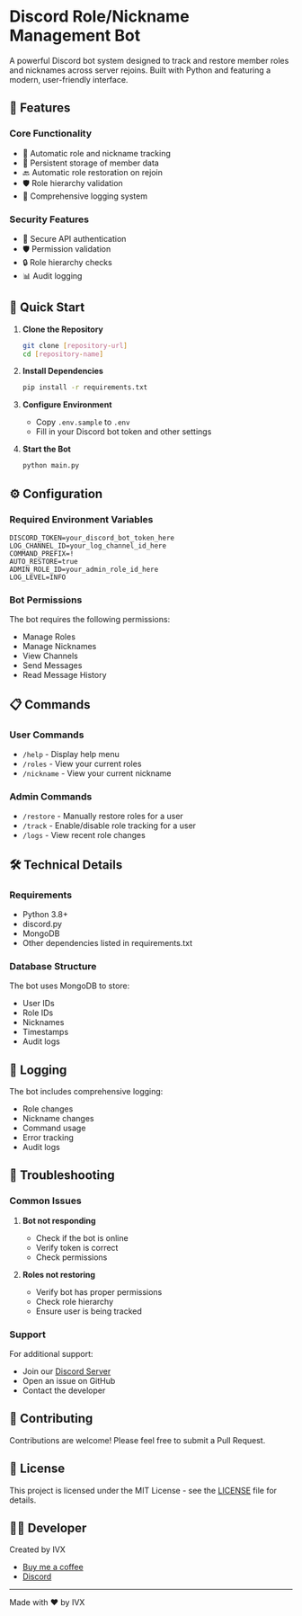 # Discord Role/Nickname Management Bot

A powerful Discord bot system designed to track and restore member roles and nicknames across server rejoins. Built with Python and featuring a modern, user-friendly interface.

## 🌟 Features

### Core Functionality
- 🔄 Automatic role and nickname tracking
- 💾 Persistent storage of member data
- 🔙 Automatic role restoration on rejoin
- 🛡️ Role hierarchy validation
- 📝 Comprehensive logging system

### Security Features
- 🔐 Secure API authentication
- 🛡️ Permission validation
- 🔒 Role hierarchy checks
- 📊 Audit logging

## 🚀 Quick Start

1. **Clone the Repository**
   ```bash
   git clone [repository-url]
   cd [repository-name]
   ```

2. **Install Dependencies**
   ```bash
   pip install -r requirements.txt
   ```

3. **Configure Environment**
   - Copy `.env.sample` to `.env`
   - Fill in your Discord bot token and other settings

4. **Start the Bot**
   ```bash
   python main.py
   ```

## ⚙️ Configuration

### Required Environment Variables
```env
DISCORD_TOKEN=your_discord_bot_token_here
LOG_CHANNEL_ID=your_log_channel_id_here
COMMAND_PREFIX=!
AUTO_RESTORE=true
ADMIN_ROLE_ID=your_admin_role_id_here
LOG_LEVEL=INFO
```

### Bot Permissions
The bot requires the following permissions:
- Manage Roles
- Manage Nicknames
- View Channels
- Send Messages
- Read Message History

## 📋 Commands

### User Commands
- `/help` - Display help menu
- `/roles` - View your current roles
- `/nickname` - View your current nickname

### Admin Commands
- `/restore` - Manually restore roles for a user
- `/track` - Enable/disable role tracking for a user
- `/logs` - View recent role changes

## 🛠️ Technical Details

### Requirements
- Python 3.8+
- discord.py
- MongoDB
- Other dependencies listed in requirements.txt

### Database Structure
The bot uses MongoDB to store:
- User IDs
- Role IDs
- Nicknames
- Timestamps
- Audit logs

## 📝 Logging

The bot includes comprehensive logging:
- Role changes
- Nickname changes
- Command usage
- Error tracking
- Audit logs

## 🔧 Troubleshooting

### Common Issues
1. **Bot not responding**
   - Check if the bot is online
   - Verify token is correct
   - Check permissions

2. **Roles not restoring**
   - Verify bot has proper permissions
   - Check role hierarchy
   - Ensure user is being tracked

### Support
For additional support:
- Join our [Discord Server](https://discord.gg/your-server)
- Open an issue on GitHub
- Contact the developer

## 🤝 Contributing

Contributions are welcome! Please feel free to submit a Pull Request.

## 📄 License

This project is licensed under the MIT License - see the [LICENSE](LICENSE) file for details.

## 👨‍💻 Developer

Created by IVX
- [Buy me a coffee](https://guns.lol/ivx.1x)
- [Discord](https://discord.gg/your-server)

---
Made with ❤️ by IVX 